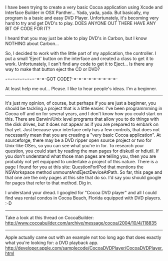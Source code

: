 I have been trying to create a very basic Cocoa application using Xcode and Interface Builder in OSX Panther... Yada, yada, yada. But basically, my program is a basic and easy DVD Player. Unfortunately, it's becoming very hard to try and get DVD's to play. DOES ANYONE OUT THERE HAVE ANY BIT OF CODE FOR IT?

I heard that you may just be able to play DVD's in Carbon, but I know NOTHING about Carbon...

So, I decided to work with the little part of my application, the controller. I put a small 'Eject' button on the interface and created a class to get it to work. Unfortunately, I can't find any code to get it to Eject... Is there any way to make that button eject the CD or DVD?

-=-=-=-=-=-=-=-=-GOT CODE?-=-=-=-=-=-=-=-=-=-

At least help me out... Please. I like to hear people's ideas. I'm a beginner.

----

It's just my opinion, of course, but perhaps if you are just a beginner, you should be tackling a project that is a little easier. I've been programmming in Cocoa off and on for several years, and I don't know how you could start on this. There are Darwin/Unix level programs that allow you to do things with the disk drives, but it does not appear as if you are prepared to embark on that yet. Just because your interface only has a few controls, that does not necessarily mean that you are creating a "very basic Cocoa application". At sourceforge, there may be a DVD ripper open source project or two for Unix-like OSes, so you can see what you're in for. To research your question, you could start by reading the man pages for diskutil or hdiutil. If you don't understand what those man pages are telling you, then you are probably not yet equipped to undertake a project of this nature. There is a page I found for you at this site: QuestionForIPod that mentions the NSWorkspace method unmountAndEjectDeviceAtPath. So far, this page and that one are the only pages at this site that do so. I'd say you should google for pages that refer to that method. Dig in.

I understand your dread. I googled for "Cocoa DVD player" and all I could find was rental condos in Cocoa Beach, Florida equipped with DVD players.   :-D

----

Take a look at this thread on CocoaBuilder: http://www.cocoabuilder.com/archive/message/cocoa/2004/10/4/118835

----

Apple actually came out with an example not too long ago that does exactly what you're looking for: a DVD playback app. http://developer.apple.com/samplecode/CocoaDVDPlayer/CocoaDVDPlayer.html
